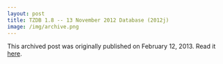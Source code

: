 ```yaml
---
layout: post
title: TZDB 1.8 -- 13 November 2012 Database (2012j)
image: /img/archive.png
---
```

This archived post was originally published on February 12, 2013. Read it [here](/alex.ciobanu.org/index27cd.html).
